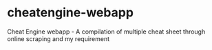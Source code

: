 # cheatengine-webapp
Cheat Engine webapp - A compilation of multiple cheat sheet through online scraping and my requirement
